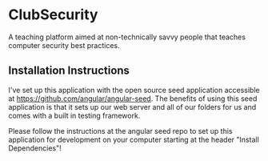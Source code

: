 # ClubSecurity

A teaching platform aimed at non-technically savvy people that teaches computer security best practices.


## Installation Instructions

I've set up this application with the open source seed application accessible at https://github.com/angular/angular-seed. The benefits of using this seed application is that it sets up our web server and all of our folders for us and comes with a built in testing framework.

Please follow the instructions at the angular seed repo to set up this application for development on your computer starting at the header "Install Dependencies"!
